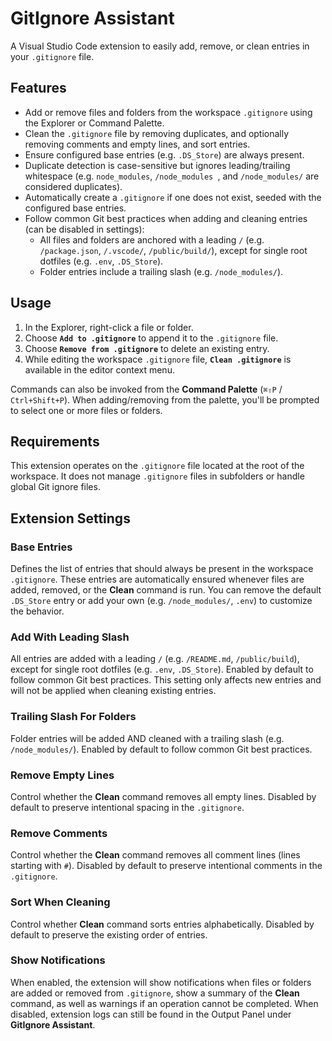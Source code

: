 # GitIgnore Assistant

A Visual Studio Code extension to easily add, remove, or clean entries in your `.gitignore` file.

## Features

- Add or remove files and folders from the workspace `.gitignore` using the Explorer or Command Palette.
- Clean the `.gitignore` file by removing duplicates, and optionally removing comments and empty lines, and sort entries.
- Ensure configured base entries (e.g. `.DS_Store`) are always present.
- Duplicate detection is case-sensitive but ignores leading/trailing whitespace (e.g. `node_modules`, `/node_modules `, and `/node_modules/` are considered duplicates).
- Automatically create a `.gitignore` if one does not exist, seeded with the configured base entries.
- Follow common Git best practices when adding and cleaning entries (can be disabled in settings):
	- All files and folders are anchored with a leading `/` (e.g. `/package.json`, `/.vscode/`, `/public/build/`), except for single root dotfiles (e.g. `.env`, `.DS_Store`).
	- Folder entries include a trailing slash (e.g. `/node_modules/`). 

## Usage

1. In the Explorer, right-click a file or folder.  
2. Choose **`Add to .gitignore`** to append it to the `.gitignore` file.  
3. Choose **`Remove from .gitignore`** to delete an existing entry.  
4. While editing the workspace `.gitignore` file, **`Clean .gitignore`** is available in the editor context menu.

Commands can also be invoked from the **Command Palette** (`⌘⇧P` / `Ctrl+Shift+P`). When adding/removing from the palette, you'll be prompted to select one or more files or folders.

## Requirements

This extension operates on the `.gitignore` file located at the root of the workspace. It does not manage `.gitignore` files in subfolders or handle global Git ignore files.

## Extension Settings

### Base Entries

Defines the list of entries that should always be present in the workspace `.gitignore`. These entries are automatically ensured whenever files are added, removed, or the **Clean** command is run. You can remove the default `.DS_Store` entry or add your own (e.g. `/node_modules/`, `.env`) to customize the behavior.

### Add With Leading Slash

All entries are added with a leading `/` (e.g. `/README.md`, `/public/build`), except for single root dotfiles (e.g. `.env`, `.DS_Store`). Enabled by default to follow common Git best practices. This setting only affects new entries and will not be applied when cleaning existing entries.

### Trailing Slash For Folders

Folder entries will be added AND cleaned with a trailing slash (e.g. `/node_modules/`). Enabled by default to follow common Git best practices.

### Remove Empty Lines

Control whether the **Clean** command removes all empty lines. Disabled by default to preserve intentional spacing in the `.gitignore`.

### Remove Comments

Control whether the **Clean** command removes all comment lines (lines starting with `#`). Disabled by default to preserve intentional comments in the `.gitignore`.

### Sort When Cleaning

Control whether **Clean** command sorts entries alphabetically. Disabled by default to preserve the existing order of entries.

### Show Notifications

When enabled, the extension will show notifications when files or folders are added or removed from `.gitignore`, show a summary of the **Clean** command, as well as warnings if an operation cannot be completed. When disabled, extension logs can still be found in the Output Panel under **GitIgnore Assistant**.
